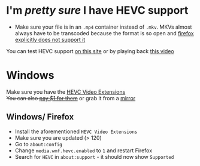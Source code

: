 # I'm *pretty sure* I have HEVC support
- Make sure your file is in an `.mp4` container instead of `.mkv`. MKVs almost always have to be transcoded because the format is so open and [firefox explicitly does not support it](https://bugzilla.mozilla.org/show_bug.cgi?id=1422891)

You can test HEVC support [on this site](https://tools.woolyss.com/html5-audio-video-tester/) or by playing back [this video](https://feederbox.cc/pub/bbb_testfile/bbb_h265_1080p60f-30s.mp4)

# Windows
Make sure you have the [HEVC Video Extensions](https://apps.microsoft.com/detail/9n4wgh0z6vhq)  
~~You can also [pay $1 for them](https://apps.microsoft.com/detail/9nmzlz57r3t7)~~ or grab it from a [mirror](hevc-extensions.md)

## Windows/ Firefox
- Install the aforementioned `HEVC Video Extensions`
- Make sure you are updated (> 120)
- Go to `about:config`
- Change `media.wmf.hevc.enabled` to `1` and restart Firefox
- Search for `HEVC` in `about:support` - it should now show `Supported`